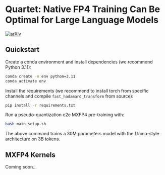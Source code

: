 # Quartet: Native FP4 Training Can Be Optimal for Large Language Models

[![arXiv](https://img.shields.io/badge/arXiv-1234.56789-b31b1b.svg)](https://arxiv.org/abs/2505.14669)

## Quickstart 

Create a conda environment and install dependencies (we recommend Python 3.11):

```bash
conda create -n env python=3.11
conda activate env
```

Install the requirements (we recommend to install torch from specific channels and compile `fast_hadamard_transform` from source):

```bash
pip install -r requirements.txt
```

Run a pseudo-quantization e2e MXFP4 pre-training with:
```bash
bash main_setup.sh
```

The above command trains a 30M parameters model with the Llama-style architecture on 3B tokens.


## MXFP4 Kernels

Coming soon...
